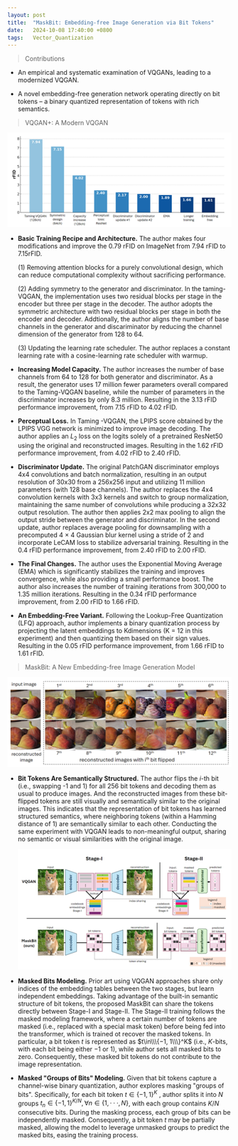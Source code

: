 ```yaml
---
layout: post
title:  "MaskBit: Embedding-free Image Generation via Bit Tokens"
date:   2024-10-08 17:40:00 +0800
tags:   Vector_Quantization
---
```

>  Contributions

+ An empirical and systematic examination of VQGANs, leading to a modernized VQGAN.

+ A novel embedding-free generation network operating directly on bit tokens – a binary quantized representation of tokens with rich semantics.

> VQGAN+: A Modern VQGAN

![Detailed roadmap to build a modern VQGAN+](https://raw.githubusercontent.com/Sk4Dl/Learning/refs/heads/master/images/Detailed%20roadmap%20to%20build%20a%20modern%20VQGAN%2B.png)

+ **Basic Training Recipe and Architecture.**  The author makes four modifications and improve the 0.79 rFID on ImageNet from 7.94 rFID to 7.15rFID. 

  (1) Removing attention blocks for a purely convolutional design, which can reduce computational complexity without sacrificing performance.

  (2) Adding symmetry to the generator and discriminator. In the taming-VQGAN, the implementation uses two residual blocks per stage in the encoder but three per stage in the decoder. The author adopts the symmetric architecture with two residual blocks per stage in both the encoder and decoder. Addtionally, the author aligns the number of base channels in the generator and discariminator by reducing the channel dimension of the generator from 128 to 64.

  (3) Updating the learning rate scheduler. The author replaces a constant learning rate with a cosine-learning rate scheduler with warmup.

+ **Increasing Model Capacity.** The author increases the number of base channels from 64 to 128 for both generator and discriminator. As a result, the generator uses 17 million fewer parameters overall compared to the Taming-VQGAN baseline, while the number of parameters in the discriminator increases by only 8.3 million. Resulting in the 3.13 rFID performance improvement, from 7.15 rFID to 4.02 rFID.

+ **Perceptual Loss.** In Taming -VQGAN, the LPIPS score obtained by the LPIPS VGG network is minimized to improve image decoding. The author applies an $L_2$ loss on the logits solely of a pretrained ResNet50 using the original and reconstructed images. Resulting in the 1.62 rFID performance improvement, from 4.02 rFID to 2.40 rFID.

+ **Discriminator Update.** The original PatchGAN discriminator employs 4x4 convolutions and batch normalization, resulting in an output resolution of 30x30 from a 256x256 input and utilizing 11 million parameters (with 128 base channels). The author replaces the 4x4 convolution kernels with 3x3 kernels and switch to group normalization, maintaining the same number of convolutions while producing a 32x32 output resolution. The author then applies 2x2 max pooling to align the output stride between the generator and discriminator. In the second update, author replaces average pooling for downsampling with a precomputed 4 × 4 Gaussian blur kernel using a stride of 2 and incorporate LeCAM loss to stabilize adversarial training. Resulting in the 0.4 rFID performance improvement, from 2.40 rFID to 2.00 rFID.

+ **The Final Changes.** The author uses the Exponential Moving Average (EMA) which is significantly stabilizes the training and improves convergence, while also providing a small performance boost. The author also increases the number of training iterations from 300,000 to 1.35 million iterations. Resulting in the 0.34 rFID performance improvement, from 2.00 rFID to 1.66 rFID.

+ **An Embedding-Free Variant.** Following the Lookup-Free Quantization (LFQ) approach, author implements a binary quantization process by projecting the latent embeddings to Kdimensions (K = 12 in this experiment) and then quantizing them based on their sign values. Resulting in the 0.05 rFID performance improvement, from 1.66 rFID to 1.61 rFID.

> MaskBit: A New Embedding-free Image Generation Model

![Bit tokens exhibit structured semantic representations](https://raw.githubusercontent.com/Sk4Dl/Learning/refs/heads/master/images/Bit%20tokens%20exhibit%20structured%20semantic%20representations.png)

+ **Bit Tokens Are Semantically Structured.** The author flips the $i$-th bit (i.e., swapping -1 and 1) for all 256 bit tokens and decoding them as usual to produce images. And the reconstructed images from these bit-flipped tokens are still visually and semantically similar to the original images. This indicates that the representation of bit tokens has learned structured semantics, where neighboring tokens (within a Hamming distance of 1) are semantically similar to each other. Conducting the same experiment with VQGAN leads to non-meaningful output, sharing no semantic or visual similarities with the original image.

  ![High-level overview of the architecture and comparison](https://raw.githubusercontent.com/Sk4Dl/Learning/refs/heads/master/images/High-level%20overview%20of%20the%20architecture%20and%20comparison.png)

+ **Masked Bits Modeling.** Prior art using VQGAN approaches share only indices of the embedding tables between the two stages, but learn independent embeddings. Taking advantage of the built-in semantic structure of bit tokens, the proposed MaskBit can share the tokens directly between Stage-I and Stage-II. The Stage-II training follows the masked modeling framework, where a certain number of tokens are masked (i.e., replaced with a special mask token) before being fed into the transformer, which is trained ot recover the masked tokens. In particular, a bit token $t$ is represented as $t\in\\\{−1, 1\\\}^K$ (i.e., $K$​-bits, with each bit being either −1 or 1), while author sets all masked bits to zero. Consequently, these masked bit tokens do not contribute to the image representation.

+ **Masked "Groups of Bits" Modeling.**  Given that bit tokens capture a channel-wise binary quantization, author explores masking "groups of bits". Specifically, for each bit token $t\in\{−1, 1\}^K$ , author splits it into $N$ groups $t_n\in\{−1, 1\}^{K/N}, ∀n\in\{1, · · · , N\}$, with each group contains $K/N$ consecutive bits. During the masking process, each group of bits can be independently masked. Consequently, a bit token $t$ may be partially masked, allowing the model to leverage unmasked groups to predict the masked bits, easing the training process. 

